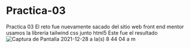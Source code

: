 # Practica-03
Practica 03
El reto fue nuevamente sacado del sitio web front end mentor usamos la libreria tailwind css junto html5
Este fue el resultado![Captura de Pantalla 2021-12-28 a la(s) 8 44 04 a m](https://user-images.githubusercontent.com/83594609/147583226-c3056bc0-cb2f-4ce4-8b1c-a90c006b765f.png)
